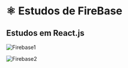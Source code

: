 <h1>⚛️ Estudos de FireBase</h1>
<h2>Estudos em React.js</h2>

![Firebase1](https://user-images.githubusercontent.com/79226722/165162509-a4ec1b31-0a24-4434-a964-f46fd98a9272.png)

![Firebase2](https://user-images.githubusercontent.com/79226722/165161972-1ef37599-7193-45de-aee6-7700a893a1fe.png)

